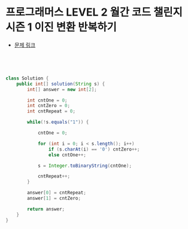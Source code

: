 # 프로그래머스 LEVEL 2 월간 코드 챌린지 시즌 1 이진 변환 반복하기

- [문제 링크](https://programmers.co.kr/learn/courses/30/lessons/70129?language=java)

</br>

```java


class Solution {
    public int[] solution(String s) {
        int[] answer = new int[2];

        int cntOne = 0;
        int cntZero = 0;
        int cntRepeat = 0;

        while(!s.equals("1")) {

            cntOne = 0;

            for (int i = 0; i < s.length(); i++)
                if (s.charAt(i) == '0') cntZero++;
                else cntOne++;

            s = Integer.toBinaryString(cntOne);

            cntRepeat++;
        }

        answer[0] = cntRepeat;
        answer[1] = cntZero;

        return answer;
    }
}

```
